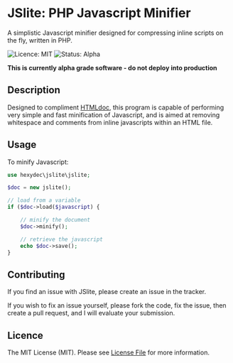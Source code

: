 # JSlite: PHP Javascript Minifier
A simplistic Javascript minifier designed for compressing inline scripts on the fly, written in PHP.

![Licence: MIT](https://img.shields.io/badge/Licence-MIT-lightgrey.svg)
![Status: Alpha](https://img.shields.io/badge/Status-Alpha-red.svg)

**This is currently alpha grade software - do not deploy into production**

## Description

Designed to compliment [HTMLdoc](http://githubcom/hexydec/htmldoc), this program is capable of performing very simple and fast minification of Javascript, and is aimed at removing whitespace and comments from inline javascripts within an HTML file.

## Usage

To minify Javascript:

```php
use hexydec\jslite\jslite;

$doc = new jslite();

// load from a variable
if ($doc->load($javascript) {

	// minify the document
	$doc->minify();

	// retrieve the javascript
	echo $doc->save();
}
```

## Contributing

If you find an issue with JSlite, please create an issue in the tracker.

If you wish to fix an issue yourself, please fork the code, fix the issue, then create a pull request, and I will evaluate your submission.

## Licence

The MIT License (MIT). Please see [License File](LICENCE) for more information.
